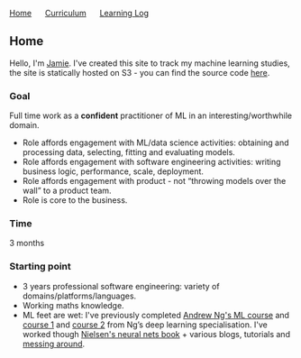 <p>
  <a style="padding-right:20px;" href="./index.html">Home</a>
  <a style="padding-right:20px;" href="./curriculum.html">Curriculum</a>
  <a href="./learning_log.html">Learning Log</a>
</p>

## Home

Hello, I'm [Jamie](https://github.com/coxy1989). I've created this site to track my machine learning studies, the site is statically hosted on S3 - you can find the source code [here](https://github.com/coxy1989/mlsabbatical).

### Goal

Full time work as a **confident** practitioner of ML in an interesting/worthwhile domain.

- Role affords engagement with ML/data science activities:  obtaining and processing data, selecting, fitting and evaluating models.
- Role affords engagement with software engineering activities: writing business logic, performance, scale, deployment.
- Role affords engagement with product - not “throwing models over the wall” to a product team.
- Role is core to the business.

### Time

3 months

### Starting point

- 3 years professional software engineering: variety of domains/platforms/languages.
- Working maths knowledge.
- ML feet are wet: I've previously completed [Andrew Ng's ML course](https://www.coursera.org/learn/machine-learning) and [course 1](https://www.coursera.org/learn/neural-networks-deep-learning) and [course 2](https://www.coursera.org/learn/deep-neural-network) from Ng’s deep learning specialisation. I've worked though [Nielsen's neural nets book](http://neuralnetworksanddeeplearning.com/) + various blogs, tutorials and [messing around](https://github.com/coxy1989/clj_mnist).


